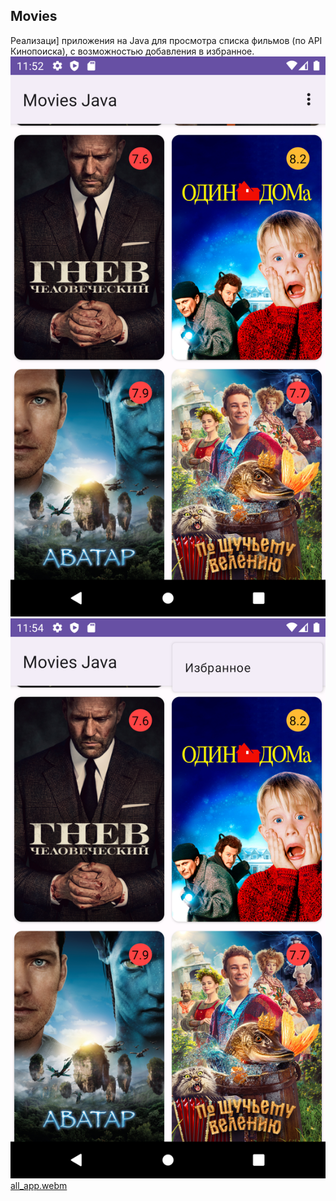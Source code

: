 ## Movies

Реализаци] приложения на Java для просмотра списка фильмов (по API Кинопоиска), с возможностью добавления в избранное.
![movies_java_main_screen](screens/movies_java_main_screen.png)
![movies_java_main_screen](screens/main_screen.png)
[all_app.webm](screens%2Fall_app.webm)